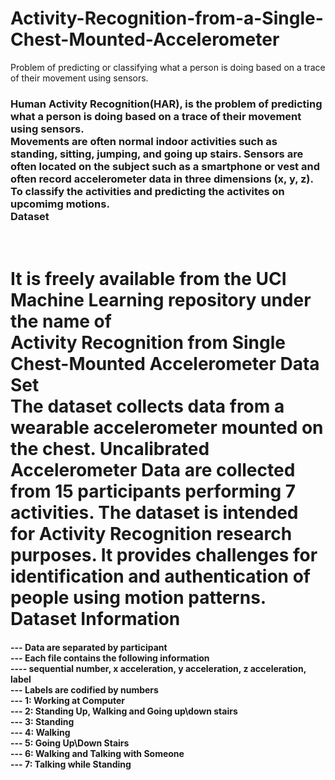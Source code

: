 # Activity-Recognition-from-a-Single-Chest-Mounted-Accelerometer
Problem of predicting or classifying what a person is doing based on a trace of their movement using sensors.<h3>

Human Activity Recognition(HAR), is the problem of predicting what a person is doing based on a trace of their movement using sensors.<br>
Movements are often normal indoor activities such as standing, sitting, jumping, and going up stairs. Sensors are often located on the subject such as a smartphone or vest and often record accelerometer data in three dimensions (x, y, z).<br>
To classify the activities and predicting the activites on upcomimg motions.<br>
Dataset<h1><br>
It is freely available from the UCI Machine Learning repository under the name of <br>
Activity Recognition from Single Chest-Mounted Accelerometer Data Set<br>
The dataset collects data from a wearable accelerometer mounted on the chest. Uncalibrated Accelerometer Data are collected from 15 participants performing 7 activities. The dataset is intended for Activity Recognition research purposes. It provides challenges for identification and authentication of people using motion patterns.<br>
Dataset Information<br><h4>
   --- Data are separated by participant<br>
   --- Each file contains the following information<br>
       ---- sequential number, x acceleration, y acceleration, z acceleration, label<br>
   --- Labels are codified by numbers<br>
       --- 1: Working at Computer<br>
       --- 2: Standing Up, Walking and Going up\down stairs<br>
       --- 3: Standing<br>
       --- 4: Walking<br>
       --- 5: Going Up\Down Stairs<br>
       --- 6: Walking and Talking with Someone<br>
       --- 7: Talking while Standing<br>
  
